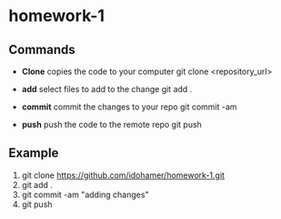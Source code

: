 # homework-1

## Commands

* **Clone** copies the code to your computer
git clone <repository_url>

* **add** select files to add to the change
git add .

* **commit** commit the changes to your repo
git commit -am <message>
  
* **push** push the code to the remote repo
git push  

## Example
1.  git clone https://github.com/idohamer/homework-1.git 
2. git add .
3. git commit -am "adding changes"
4. git push

  

